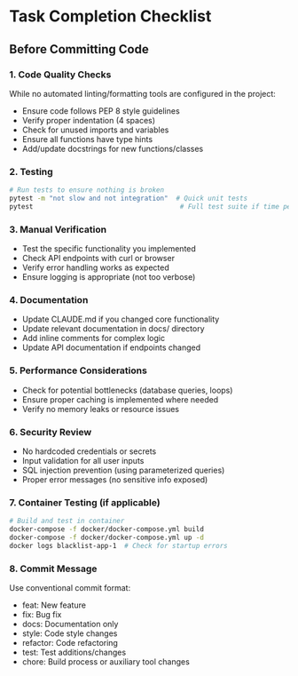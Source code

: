 # Task Completion Checklist

## Before Committing Code

### 1. Code Quality Checks
While no automated linting/formatting tools are configured in the project:
- Ensure code follows PEP 8 style guidelines
- Verify proper indentation (4 spaces)
- Check for unused imports and variables
- Ensure all functions have type hints
- Add/update docstrings for new functions/classes

### 2. Testing
```bash
# Run tests to ensure nothing is broken
pytest -m "not slow and not integration"  # Quick unit tests
pytest                                     # Full test suite if time permits
```

### 3. Manual Verification
- Test the specific functionality you implemented
- Check API endpoints with curl or browser
- Verify error handling works as expected
- Ensure logging is appropriate (not too verbose)

### 4. Documentation
- Update CLAUDE.md if you changed core functionality
- Update relevant documentation in docs/ directory
- Add inline comments for complex logic
- Update API documentation if endpoints changed

### 5. Performance Considerations
- Check for potential bottlenecks (database queries, loops)
- Ensure proper caching is implemented where needed
- Verify no memory leaks or resource issues

### 6. Security Review
- No hardcoded credentials or secrets
- Input validation for all user inputs
- SQL injection prevention (using parameterized queries)
- Proper error messages (no sensitive info exposed)

### 7. Container Testing (if applicable)
```bash
# Build and test in container
docker-compose -f docker/docker-compose.yml build
docker-compose -f docker/docker-compose.yml up -d
docker logs blacklist-app-1  # Check for startup errors
```

### 8. Commit Message
Use conventional commit format:
- feat: New feature
- fix: Bug fix
- docs: Documentation only
- style: Code style changes
- refactor: Code refactoring
- test: Test additions/changes
- chore: Build process or auxiliary tool changes